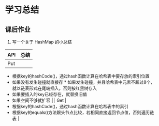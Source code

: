 # 学习总结

## 课后作业

1. 写一个关于 HashMap 的小总结

| API | 总结 |
| :- | :- |
| Put | 
* 根据key的hashCode()，通过hash函数计算在哈希表中要存放的索引位置
* 如果没有发生碰撞就直接存  * 如果发生碰撞，并且哈希表中元素不超过8个，就以链表形式在尾端插入，否则按红黑树存入
* 如果要插入的key已经存在，就替换旧值
* 如果空间不够就扩容 |
| Get | 
* 根据key的hashCode()，通过hash函数计算在哈希表中的索引
* 根据key的equals()方法跟头节点比较，若相同直接返回节点值，否则遍历链表 |